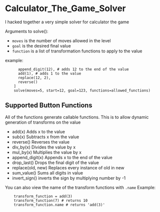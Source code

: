 # Calculator_The_Game_Solver
I hacked together a very simple solver for calculator the game

Arguments to solve():
-  `moves` is the number of moves allowed in the level
-  `goal` is the desired final value
-  `function` is a list of transformation functions to apply to the value

example:
```    allowed_functions = [
      append_digit(12), # adds 12 to the end of the value
      add(1), # adds 1 to the value
      replace(12, 2),
      reverse()
    ]
    solve(moves=5, start=12, goal=123, functions=allowed_functions)
```

## Supported Button Functions
All of the functions generate callable functions. This is to allow dynamic generation of transforms on the value

- add(x)
  Adds x to the value
- sub(x)
  Subtracts x from the value
- reverse()
  Reverses the value
- div_by(x)
  Divides the value by x
- mul_by(x)
  Multiplies the value by x
- append_digit(x)
  Appends x to the end of the value
- drop_last()
  Drops the final digit of the value
- replace(old, new)
  Replaces every instance of old in new
- sum_value()
  Sums all digits in value
- invert_sign()
  inverts the sign by multiplying number by -1

You can also view the name of the transform functions with `.name`
Example:
```
    transform_function = add(3)
    transform_function(7) # returns 10
    transform_function.name # returns 'add(3)'
```
